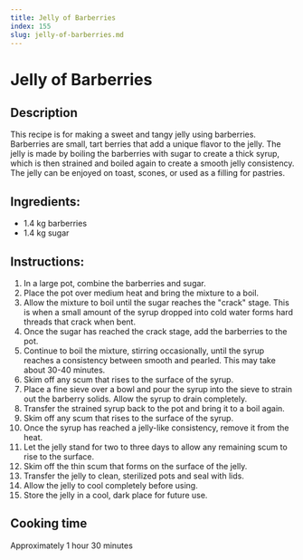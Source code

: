 ```yaml
---
title: Jelly of Barberries
index: 155
slug: jelly-of-barberries.md
---
```


# Jelly of Barberries

## Description
This recipe is for making a sweet and tangy jelly using barberries. Barberries are small, tart berries that add a unique flavor to the jelly. The jelly is made by boiling the barberries with sugar to create a thick syrup, which is then strained and boiled again to create a smooth jelly consistency. The jelly can be enjoyed on toast, scones, or used as a filling for pastries.

## Ingredients:
- 1.4 kg barberries
- 1.4 kg sugar

## Instructions:
1. In a large pot, combine the barberries and sugar.
2. Place the pot over medium heat and bring the mixture to a boil.
3. Allow the mixture to boil until the sugar reaches the "crack" stage. This is when a small amount of the syrup dropped into cold water forms hard threads that crack when bent.
4. Once the sugar has reached the crack stage, add the barberries to the pot.
5. Continue to boil the mixture, stirring occasionally, until the syrup reaches a consistency between smooth and pearled. This may take about 30-40 minutes.
6. Skim off any scum that rises to the surface of the syrup.
7. Place a fine sieve over a bowl and pour the syrup into the sieve to strain out the barberry solids. Allow the syrup to drain completely.
8. Transfer the strained syrup back to the pot and bring it to a boil again.
9. Skim off any scum that rises to the surface of the syrup.
10. Once the syrup has reached a jelly-like consistency, remove it from the heat.
11. Let the jelly stand for two to three days to allow any remaining scum to rise to the surface.
12. Skim off the thin scum that forms on the surface of the jelly.
13. Transfer the jelly to clean, sterilized pots and seal with lids.
14. Allow the jelly to cool completely before using.
15. Store the jelly in a cool, dark place for future use.

## Cooking time
Approximately 1 hour 30 minutes